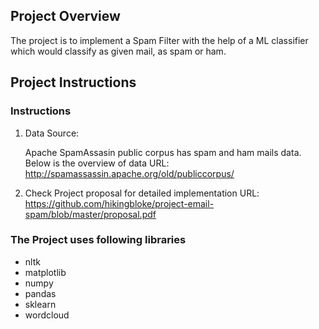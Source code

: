 ## Project Overview

The project is to implement a Spam Filter with the help of a ML classifier which would classify as given mail, as spam or ham.

## Project Instructions

### Instructions

1. Data Source:
	
	Apache SpamAssasin public corpus has spam and ham mails data. Below is the overview of data 
	URL: http://spamassassin.apache.org/old/publiccorpus/ 

2. Check Project proposal for detailed implementation
	URL: https://github.com/hikingbloke/project-email-spam/blob/master/proposal.pdf

### The Project uses following libraries

- nltk
- matplotlib
- numpy
- pandas
- sklearn
- wordcloud
